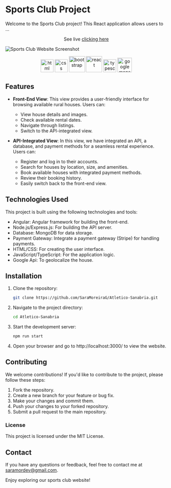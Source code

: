 # Sports Club Project

Welcome to the Sports Club project! This React application allows users to ... 

<p align="center">See live <a href="https://atleticosanabria.com/" target="_blank">clicking here</a></p>

![Sports Club Website Screenshot](atletico-sanabria-futbol.png)

<p align="center">
	<img src='https://upload.wikimedia.org/wikipedia/commons/thumb/3/38/HTML5_Badge.svg/2048px-HTML5_Badge.svg.png' alt='html' width='40'>
	<img src='https://upload.wikimedia.org/wikipedia/commons/thumb/6/62/CSS3_logo.svg/800px-CSS3_logo.svg.png' alt='css' width='40'>
	<img src='https://upload.wikimedia.org/wikipedia/commons/thumb/b/b2/Bootstrap_logo.svg/1200px-Bootstrap_logo.svg.png' alt='bootstrap' width='50'>
	<img src='https://upload.wikimedia.org/wikipedia/commons/thumb/a/a7/React-icon.svg/1024px-React-icon.svg.png' alt='react' width='50'>
	<img src='https://upload.wikimedia.org/wikipedia/commons/thumb/4/4c/Typescript_logo_2020.svg/2048px-Typescript_logo_2020.svg.png' alt='typescript' width='40'>
	<img src='https://cdn.iconscout.com/icon/free/png-256/free-google-maps-2863735-2378123.png'
	alt='google maps api' width='45'>
</p>

## Features

- **Front-End View**: This view provides a user-friendly interface for browsing available rural houses. Users can:
  - View house details and images.
  - Check available rental dates.
  - Navigate through listings.
  - Switch to the API-integrated view.

- **API-Integrated View**: In this view, we have integrated an API, a database, and payment methods for a seamless rental experience. Users can:
  - Register and log in to their accounts.
  - Search for houses by location, size, and amenities.
  - Book available houses with integrated payment methods.
  - Review their booking history.
  - Easily switch back to the front-end view.

## Technologies Used
This project is built using the following technologies and tools:
- Angular: Angular framework for building the front-end.
- Node.js/Express.js: For building the API server.
- Database: MongoDB for data storage.
- Payment Gateway: Integrate a payment gateway (Stripe) for handling payments.
- HTML/CSS: For creating the user interface.
- JavaScript/TypeScript: For the application logic.
- Google Api: To geolocalize the house.

## Installation

1. Clone the repository:
   ```bash
   git clone https://github.com/SaraMoreiraG/Atletico-Sanabria.git

2. Navigate to the project directory:
	```bash
	cd Atletico-Sanabria

3. Start the development server:
	```bash
	npm run start

4. Open your browser and go to http://localhost:3000/ to view the website.

## Contributing
We welcome contributions! If you'd like to contribute to the project, please follow these steps:

1. Fork the repository.
2. Create a new branch for your feature or bug fix.
3. Make your changes and commit them.
4. Push your changes to your forked repository.
5. Submit a pull request to the main repository.

### License
This project is licensed under the MIT License.

## Contact
If you have any questions or feedback, feel free to contact me at saramordev@gmail.com.

Enjoy exploring our sports club website!
